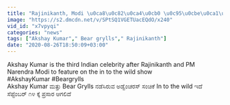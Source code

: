 ```yaml
---
title: "Rajinikanth, Modi \u0ca8\u0c82\u0ca4\u0cb0 \u0c95\u0cbe\u0ca1\u0cbf\u0c97\u0cc6 \u0c8e\u0c82\u0c9f\u0ccd\u0cb0\u0cbf \u0c95\u0cca\u0c9f\u0ccd\u0c9f Akshay Kumar Oneindia Kannada"
image: "https://s2.dmcdn.net/v/SPtSQ1VGETUacEQdO/x240"
vid_id: "x7vpyqi"
categories: "news"
tags: ["Akshay Kumar"," Bear grylls"," Rajinikanth"]
date: "2020-08-26T18:50:09+03:00"
---
```

Akshay Kumar is the third Indian celebrity after Rajinikanth and PM Narendra Modi to feature on the in to the wild show   <br>#AkshayKumar #Beargrylls  <br>Akshay Kumar ಮತ್ತು Bear Grylls ನಡೆಸಿರುವ ಅಡ್ವೆಂಚರಸ್ ಸಂಚಿಕೆ In to the wild ಇದೆ ಸೆಪ್ಟೆಂಬರ್ ೧೪ ಕ್ಕೆ ಪ್ರಸಾರ ಆಗಲಿದೆ
